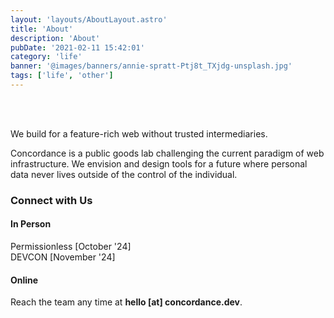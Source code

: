 ```yaml
---
layout: 'layouts/AboutLayout.astro'
title: 'About'
description: 'About'
pubDate: '2021-02-11 15:42:01'
category: 'life'
banner: '@images/banners/annie-spratt-Ptj8t_TXjdg-unsplash.jpg'
tags: ['life', 'other']
---
```

<br>
<br>

We build for a feature-rich web without trusted intermediaries.

Concordance is a public goods lab challenging the current paradigm of web infrastructure. We envision and design tools for a future where personal data never lives outside of the control of the individual.
<!---
Founded on the belief that everyone has a right to transparency, 
### Mission 
Blockchain is revolutionary for its research, discovery, and solutions in the fields of cryptography and distributed compute.
The conterporary web is interactive and blockchain (stack-based deterministic finite automata). 
This limits web3 builders, who design dApps with some blockchain compute for settlement, but then must fallback to web2 app architecture for the rest of the system model. This creates opacity and reintroduces centralization in an attempt to optimize the user experience. 

Concordance builds solutions that answer for the entire stack of web architecture, not through direct replication the design of web 2, but by first understanding the aims of the current system, and manufacturing anew according to these aims.   

__Concordance's misison is to create a stratum true alternate to web2 with offerings so superior, it would be determental for institutions not to adopt.__

### Vision
The Concordance was founded to address Web3 interactivity gap. We envision a world where personal data never sits inside a privately-owned server, where a business the power to send that data externally, make judgements on a person because of their biased algorithms, or alter pricing 

__We envision a world with transparancy, eliminating data leaks, abolishing direct data transmission, and randsomware becomes an issue of the past.__

Some of our boldest opinions can be found in our blog posts. 
We challenge the blockchain community not with citiques as a specator, but by entering the area and forging solutions that make the system stronger.
-->

### Connect with Us 

#### In Person 
Permissionless [October '24] <br>
DEVCON [November '24]
#### Online
Reach the team any time at __hello [at] concordance.dev__.

<br>
<br>
<br>